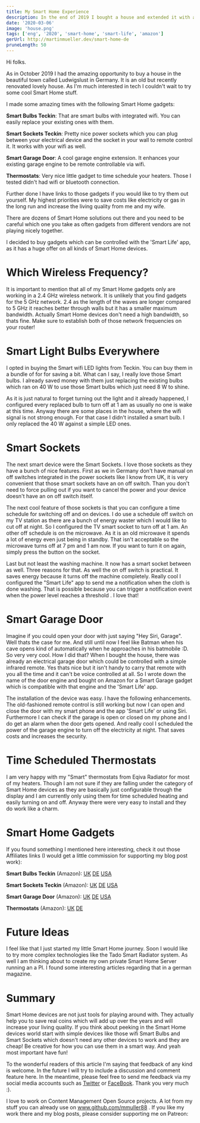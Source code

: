 ```yaml
---
title: My Smart Home Experience
description: In the end of 2019 I bought a house and extended it with a lot cool and cost saving smart home devices/
date: '2020-03-06'
image: 'house.png'
tags: ['eng', '2020', 'smart-home', 'smart-life', 'amazon']
gerUrl: http://martinmueller.dev/smart-home-de
pruneLength: 50
---
```


Hi folks.

As in October 2019 I had the amazing opportunity to buy a house in the beautiful town called Ludwigslust in Germany. It is an old but recently renovated lovely house. As I'm much interested in tech I couldn't wait to try some cool Smart Home stuff.

I made some amazing times with the following Smart Home gadgets:

**Smart Bulbs Teckin**: That are smart bulbs with integrated wifi. You can easily replace your existing ones with them.

**Smart Sockets Teckin**: Pretty nice power sockets which you can plug between your electrical device and the socket in your wall to remote control it. It works with your wifi as well.

**Smart Garage Door**: A cool garage engine extension. It enhances your existing garage engine to be remote controllable via wifi.

**Thermostats**: Very nice little gadget to time schedule your heaters. Those I tested didn't had wifi or bluetooth connection.

Further done I have links to those gadgets if you would like to try them out yourself. My highest priorities were to save costs like electricity or gas in the long run and increase the living quality from me and my wife.

There are dozens of Smart Home solutions out there and you need to be careful which one you take as often gadgets from different vendors are not playing nicely together.

I decided to buy gadgets which can be controlled with the 'Smart Life' app, as it has a huge offer on all kinds of Smart Home devices.

# Which Wireless Frequency?

It is important to mention that all of my Smart Home gadgets only are working in a 2.4 GHz wireless network. It is unlikely that you find gadgets for the 5 GHz network. 2.4 as the length of the waves are longer compared to 5 GHz it reaches better through walls but it has a smaller maximum bandwidth. Actually Smart Home devices don't need a high bandwidth, so thats fine. Make sure to establish both of those network frequencies on your router!

# Smart Light Bulbs Everywhere

I opted in buying the Smart wifi LED lights from Teckin. You can buy them in a bundle of for for saving a bit. What can I say, I really love those Smart bulbs. I already saved money with them just replacing the existing bulbs which ran on 40 W to use those Smart bulbs which just need 8 W to shine.

As it is just natural to forget turning out the light and it already happened, I configured every replaced bulb to turn off at 1 am as usually no one is wake at this time. Anyway there are some places in the house, where the wifi signal is not strong enough. For that case I didn't installed a smart bulb. I only replaced the 40 W against a simple LED ones.

# Smart Sockets

The next smart device were the Smart Sockets. I love those sockets as they have a bunch of nice features. First as we in Germany don't have manual on off switches integrated in the power sockets like I know from UK, it is very convenient that those smart sockets have an on off switch. Than you don't need to force pulling out if you want to cancel the power and your device doesn't have an on off switch itself.

The next cool feature of those sockets is that you can configure a time schedule for switching off and on devices. I do use a schedule off switch on my TV station as there are a bunch of energy waster which I would like to cut off at night. So I configured the TV smart socket to turn off at 1 am. An other off schedule is on the microwave. As it is an old microwave it spends a lot of energy even just being in standby. That isn't acceptable so the microwave turns off at 7 pm and 1 am now. If you want to turn it on again, simply press the button on the socket.

Last but not least the washing machine. It now has a smart socket between as well. Three reasons for that. As well the on off switch is practical. It saves energy because it turns off the machine completely. Really cool I configured the "Smart Life" app to send me a notification when the cloth is done washing. That is possible because you can trigger a notification event when the power level reaches a threshold . I love that!

# Smart Garage Door

Imagine if you could open your door with just saying "Hey Siri, Garage". Well thats the case for me. And still until now I feel like Batman when his cave opens kind of automatically when he approaches in his batmobile :D. So very very cool. How I did that? When I bought the house, there was already an electrical garage door which could be controlled with a simple infrared remote. Yes thats nice but it isn't handy to carry that remote with you all the time and it can't be voice controlled at all. So I wrote down the name of the door engine and bought on Amazon for a Smart Garage gadget which is compatible with that engine and the 'Smart Life' app.

The installation of the device was easy. I have the following enhancements. The old-fashioned remote control is still working but now I can open and close the door with my smart phone and the app 'Smart Life' or using Siri. Furthermore I can check if the garage is open or closed on my phone and I do get an alarm when the door gets opened. And really cool I scheduled the power of the garage engine to turn off the electricity at night. That saves costs and increases the security.

# Time Scheduled Thermostats

I am very happy with my "Smart" thermostats from Eqiva Radiator for most of my heaters. Though I am not sure if they are falling under the category of Smart Home devices as they are basically just configurable through the display and I am currently only using them for time scheduled heating and easily turning on and off. Anyway there were very easy to install and they do work like a charm.

# Smart Home Gadgets

If you found something I mentioned here interesting, check it out those Affiliates links (I would get a little commission for supporting my blog post work):

**Smart Bulbs Teckin** (Amazon): [UK](https://amzn.to/2xcvwFp) [DE](https://amzn.to/2xe1CAJ) [USA](https://amzn.to/3ax4pmR)

**Smart Sockets Teckin** (Amazon): [UK](https://amzn.to/2xbZKZ5) [DE](https://amzn.to/3amBOAq) [USA](https://amzn.to/3cy1wnF)

**Smart Garage Door** (Amazon): [UK](https://amzn.to/2PMt2DQ) [DE](https://amzn.to/2IiKzQ3) [USA](https://amzn.to/2x5NtoU)

**Thermostats** (Amazon): [UK](https://amzn.to/2Tn3hwb) [DE](https://amzn.to/38lbyF5)

# Future Ideas

I feel like that I just started my little Smart Home journey. Soon I would like to try more complex technologies like the Tado Smart Radiator system. As well I am thinking about to create my own private Smart Home Server running an a PI. I found some interesting articles regarding that in a german magazine.

# Summary

Smart Home devices are not just tools for playing around with. They actually help you to save real coins which will add up over the years and will increase your living quality. If you think about peeking in the Smart Home devices world start with simple devices like those wifi Smart Bulbs and Smart Sockets which doesn't need any other devices to work and they are cheap! Be creative for how you can use them in a smart way. And yeah most important have fun!

To the wonderful readers of this article I'm saying that feedback of any kind is welcome. In the future I will try to include a discussion and comment feature here. In the meantime, please feel free to send me feedback via my social media accounts such as [Twitter](https://twitter.com/MartinMueller_) or [FaceBook](https://www.facebook.com/martin.muller.10485). Thank you very much :).

I love to work on Content Management Open Source projects. A lot from my stuff you can already use on www.github.com/mmuller88 . If you like my work there and my blog posts, please consider supporting me on Patreon:

  